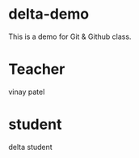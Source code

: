 # delta-demo
This is a demo for Git &amp; Github class.
# Teacher
vinay patel
# student
delta student
